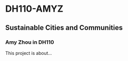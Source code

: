 # DH110-AMYZ

## Sustainable Cities and Communities
### Amy Zhou in DH110

This project is about...


